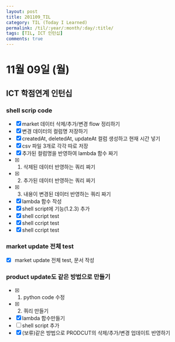 ```yaml
---
layout: post
title: 201109_TIL
category: TIL (Today I Learned)
permalink: /til/:year/:month/:day/:title/
tags: [TIL, ICT 인턴십]
comments: true
---
```

# 11월 09일 (월)
## ICT 학점연계 인턴십
### shell scrip code
- [x] market 데이터 삭제/추가/변경 flow 정리하기
- [x] 변경 데이터의 컬럼명 저장하기
- [x] createdAt, deletedAt, updateAt 컬럼 생성하고 현재 시간 넣기
- [x] csv 파일 3개로 각각 따로 저장
- [x] 추가된 컬럼명을 반영하여 lambda 함수 짜기
- [x] 1. 삭제된 데이터 반영하는 쿼리 짜기
- [x] 2. 추가된 데이터 반영하는 쿼리 짜기
- [x] 3. 내용이 변경된 데이터 반영하는 쿼리 짜기
- [x] lambda 함수 작성
- [x] shell script에 기능(1.2.3) 추가
- [x] shell ccript <add> test
- [x] shell ccript <delete> test
- [x] shell ccript <change> test

### market update 전체 test
- [x] market update 전체 test, 문서 작성

### product update도 같은 방법으로 만들기
- [x] 1. python code 수정
- [x] 2. 쿼리 만들기
- [x] lambda 함수만들기
- [ ] shell script 추가
- [x] (보류)같은 방법으로 PRODCUT의 삭제/추가/변경 업데이트 반영하기     
